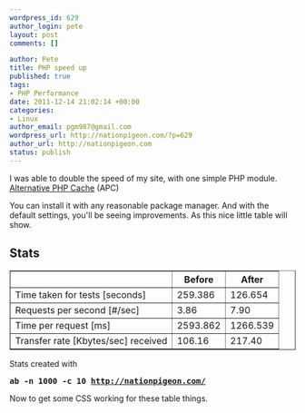 ```yaml
--- 
wordpress_id: 629
author_login: pete
layout: post
comments: []

author: Pete
title: PHP speed up
published: true
tags: 
- PHP Performance
date: 2011-12-14 21:02:14 +00:00
categories: 
- Linux
author_email: pgm987@gmail.com
wordpress_url: http://nationpigeon.com/?p=629
author_url: http://nationpigeon.com
status: publish
---
```

I was able to double the speed of my site, with one simple PHP module. <a title="Alternative PHP Cache" href="http://php.net/manual/en/book.apc.php" target="_blank">Alternative PHP Cache</a> (APC)

You can install it with any reasonable package manager. And with the default settings, you'll be seeing improvements. As this nice little table will show.

<h2>Stats</h2>
<table border="1">
<th></th>
<th>Before</th>
<th>After</th>
<tr>
  <td>Time taken for tests [seconds]</td>
  <td>259.386</td>
  <td>126.654</td>
</tr>

<tr>
  <td>Requests per second [#/sec]</td>
  <td>3.86</td>
  <td>7.90</td>
</tr>

<tr>
  <td>Time per request [ms]</td>
  <td>2593.862</td>
  <td>1266.539</td>
</tr>

<tr>
  <td>Transfer rate [Kbytes/sec] received</td>
  <td>106.16</td>
  <td>217.40</td>
</tr>
</table>

Stats created with <pre><b>ab -n 1000 -c 10 http://nationpigeon.com/</b></pre>

Now to get some CSS working for these table things.
